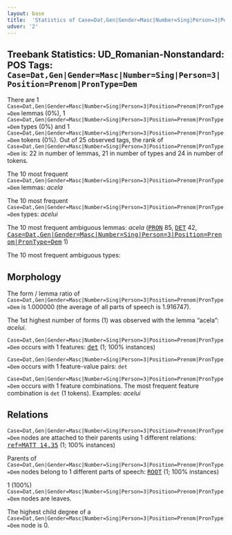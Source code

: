 ```yaml
---
layout: base
title:  'Statistics of Case=Dat,Gen|Gender=Masc|Number=Sing|Person=3|Position=Prenom|PronType=Dem in UD_Romanian-Nonstandard'
udver: '2'
---
```


## Treebank Statistics: UD_Romanian-Nonstandard: POS Tags: `Case=Dat,Gen|Gender=Masc|Number=Sing|Person=3|Position=Prenom|PronType=Dem`

There are 1 `Case=Dat,Gen|Gender=Masc|Number=Sing|Person=3|Position=Prenom|PronType=Dem` lemmas (0%), 1 `Case=Dat,Gen|Gender=Masc|Number=Sing|Person=3|Position=Prenom|PronType=Dem` types (0%) and 1 `Case=Dat,Gen|Gender=Masc|Number=Sing|Person=3|Position=Prenom|PronType=Dem` tokens (0%).
Out of 25 observed tags, the rank of `Case=Dat,Gen|Gender=Masc|Number=Sing|Person=3|Position=Prenom|PronType=Dem` is: 22 in number of lemmas, 21 in number of types and 24 in number of tokens.

The 10 most frequent `Case=Dat,Gen|Gender=Masc|Number=Sing|Person=3|Position=Prenom|PronType=Dem` lemmas: <em>acela</em>

The 10 most frequent `Case=Dat,Gen|Gender=Masc|Number=Sing|Person=3|Position=Prenom|PronType=Dem` types:  <em>acelui</em>

The 10 most frequent ambiguous lemmas: <em>acela</em> (<tt><a href="ro_nonstandard-feat-PRON.html">PRON</a></tt> 85, <tt><a href="ro_nonstandard-pos-DET.html">DET</a></tt> 42, <tt><a href="ro_nonstandard-pos-Case=Dat,Gen|Gender=Masc|Number=Sing|Person=3|Position=Prenom|PronType=Dem.html">Case=Dat,Gen|Gender=Masc|Number=Sing|Person=3|Position=Prenom|PronType=Dem</a></tt> 1)

The 10 most frequent ambiguous types:  



## Morphology

The form / lemma ratio of `Case=Dat,Gen|Gender=Masc|Number=Sing|Person=3|Position=Prenom|PronType=Dem` is 1.000000 (the average of all parts of speech is 1.916747).

The 1st highest number of forms (1) was observed with the lemma “acela”: <em>acelui</em>.

`Case=Dat,Gen|Gender=Masc|Number=Sing|Person=3|Position=Prenom|PronType=Dem` occurs with 1 features: <tt><a href="ro_nonstandard-dep-det.html">det</a></tt> (1; 100% instances)

`Case=Dat,Gen|Gender=Masc|Number=Sing|Person=3|Position=Prenom|PronType=Dem` occurs with 1 feature-value pairs: `det`

`Case=Dat,Gen|Gender=Masc|Number=Sing|Person=3|Position=Prenom|PronType=Dem` occurs with 1 feature combinations.
The most frequent feature combination is `det` (1 tokens).
Examples: <em>acelui</em>


## Relations

`Case=Dat,Gen|Gender=Masc|Number=Sing|Person=3|Position=Prenom|PronType=Dem` nodes are attached to their parents using 1 different relations: <tt><a href="ro_nonstandard-dep-ref=MATT 14.35.html">ref=MATT 14.35</a></tt> (1; 100% instances)

Parents of `Case=Dat,Gen|Gender=Masc|Number=Sing|Person=3|Position=Prenom|PronType=Dem` nodes belong to 1 different parts of speech: <tt><a href="ro_nonstandard-dep-ROOT.html">ROOT</a></tt> (1; 100% instances)

1 (100%) `Case=Dat,Gen|Gender=Masc|Number=Sing|Person=3|Position=Prenom|PronType=Dem` nodes are leaves.

The highest child degree of a `Case=Dat,Gen|Gender=Masc|Number=Sing|Person=3|Position=Prenom|PronType=Dem` node is 0.

